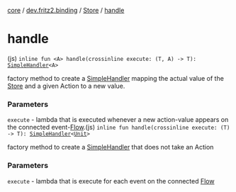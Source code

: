[core](../../index.md) / [dev.fritz2.binding](../index.md) / [Store](index.md) / [handle](./handle.md)

# handle

(js) `inline fun <A> handle(crossinline execute: (T, A) -> T): `[`SimpleHandler`](../-simple-handler/index.md)`<A>`

factory method to create a [SimpleHandler](../-simple-handler/index.md) mapping the actual value of the [Store](index.md) and a given Action to a new value.

### Parameters

`execute` - lambda that is executed whenever a new action-value appears on the connected event-[Flow](#).(js) `inline fun handle(crossinline execute: (T) -> T): `[`SimpleHandler`](../-simple-handler/index.md)`<`[`Unit`](https://kotlinlang.org/api/latest/jvm/stdlib/kotlin/-unit/index.html)`>`

factory method to create a [SimpleHandler](../-simple-handler/index.md) that does not take an Action

### Parameters

`execute` - lambda that is execute for each event on the connected [Flow](#)